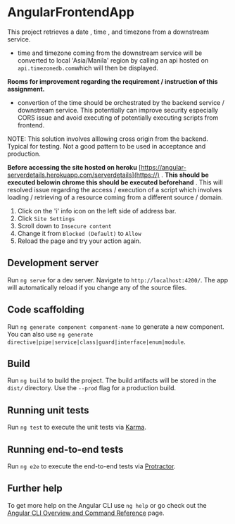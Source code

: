 # AngularFrontendApp

This project retrieves a date , time , and timezone from a downstream service.

- time and timezone coming from the downstream service will be converted to local 'Asia/Manila' region by calling an api hosted on `api.timezonedb.com`which will then be displayed.

**Rooms for improvement regarding the requirement / instruction of this assignment.**

- convertion of the time should be orchestrated by the backend service / downstream service. This potentially can improve security especially CORS issue and avoid executing of potentially executing scripts from frontend.

NOTE: This solution involves alllowing cross origin from the backend. Typical for testing. Not a good pattern to be used in acceptance and production.

**Before accessing the site hosted on heroku** [https://angular-serverdetails.herokuapp.com/serverdetails](https://) . **This should be executed belowin chrome this should be executed beforehand** . This will resolved issue regarding the access / execution of a script which involves loading / retrieving of a resource coming from a different source /  domain.

1. Click on the 'i' info icon on the left side of address bar.
2. Click `Site Settings`
3. Scroll down to `Insecure content`
4. Change it from `Blocked (Default)` to `Allow`
5. Reload the page and try your action again.


## Development server

Run `ng serve` for a dev server. Navigate to `http://localhost:4200/`. The app will automatically reload if you change any of the source files.

## Code scaffolding

Run `ng generate component component-name` to generate a new component. You can also use `ng generate directive|pipe|service|class|guard|interface|enum|module`.

## Build

Run `ng build` to build the project. The build artifacts will be stored in the `dist/` directory. Use the `--prod` flag for a production build.

## Running unit tests

Run `ng test` to execute the unit tests via [Karma](https://karma-runner.github.io).

## Running end-to-end tests

Run `ng e2e` to execute the end-to-end tests via [Protractor](http://www.protractortest.org/).

## Further help

To get more help on the Angular CLI use `ng help` or go check out the [Angular CLI Overview and Command Reference](https://angular.io/cli) page.
